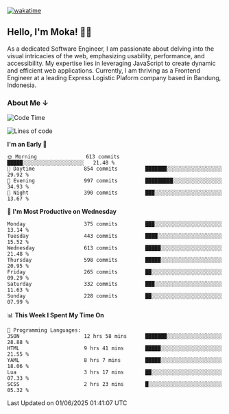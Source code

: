 [![wakatime](https://wakatime.com/badge/user/af9abd23-dba3-4dbe-973c-b045a9417a55.svg?style=social)](https://wakatime.com/@af9abd23-dba3-4dbe-973c-b045a9417a55)
## Hello, I'm Moka! 👋🏼


As a dedicated Software Engineer, I am passionate about delving into the visual intricacies of the web, emphasizing usability, performance, and accessibility. My expertise lies in leveraging JavaScript to create dynamic and efficient web applications. Currently, I am thriving as a Frontend Engineer at a leading Express Logistic Plaform company based in Bandung, Indonesia.

### About Me ↓

<!--START_SECTION:waka-->
![Code Time](http://img.shields.io/badge/Code%20Time-12%2C135%20hrs%208%20mins-blue)

![Lines of code](https://img.shields.io/badge/From%20Hello%20World%20I%27ve%20Written-5.6%20million%20lines%20of%20code-blue)

**I'm an Early 🐤** 

```text
🌞 Morning                613 commits         █████░░░░░░░░░░░░░░░░░░░░   21.48 % 
🌆 Daytime                854 commits         ███████░░░░░░░░░░░░░░░░░░   29.92 % 
🌃 Evening                997 commits         █████████░░░░░░░░░░░░░░░░   34.93 % 
🌙 Night                  390 commits         ███░░░░░░░░░░░░░░░░░░░░░░   13.67 % 
```
📅 **I'm Most Productive on Wednesday** 

```text
Monday                   375 commits         ███░░░░░░░░░░░░░░░░░░░░░░   13.14 % 
Tuesday                  443 commits         ████░░░░░░░░░░░░░░░░░░░░░   15.52 % 
Wednesday                613 commits         █████░░░░░░░░░░░░░░░░░░░░   21.48 % 
Thursday                 598 commits         █████░░░░░░░░░░░░░░░░░░░░   20.95 % 
Friday                   265 commits         ██░░░░░░░░░░░░░░░░░░░░░░░   09.29 % 
Saturday                 332 commits         ███░░░░░░░░░░░░░░░░░░░░░░   11.63 % 
Sunday                   228 commits         ██░░░░░░░░░░░░░░░░░░░░░░░   07.99 % 
```


📊 **This Week I Spent My Time On** 

```text
💬 Programming Languages: 
JSON                     12 hrs 58 mins      ███████░░░░░░░░░░░░░░░░░░   28.88 % 
HTML                     9 hrs 41 mins       █████░░░░░░░░░░░░░░░░░░░░   21.55 % 
YAML                     8 hrs 7 mins        █████░░░░░░░░░░░░░░░░░░░░   18.06 % 
Lua                      3 hrs 17 mins       ██░░░░░░░░░░░░░░░░░░░░░░░   07.33 % 
SCSS                     2 hrs 23 mins       █░░░░░░░░░░░░░░░░░░░░░░░░   05.32 % 
```


 Last Updated on 01/06/2025 01:41:07 UTC
<!--END_SECTION:waka-->
